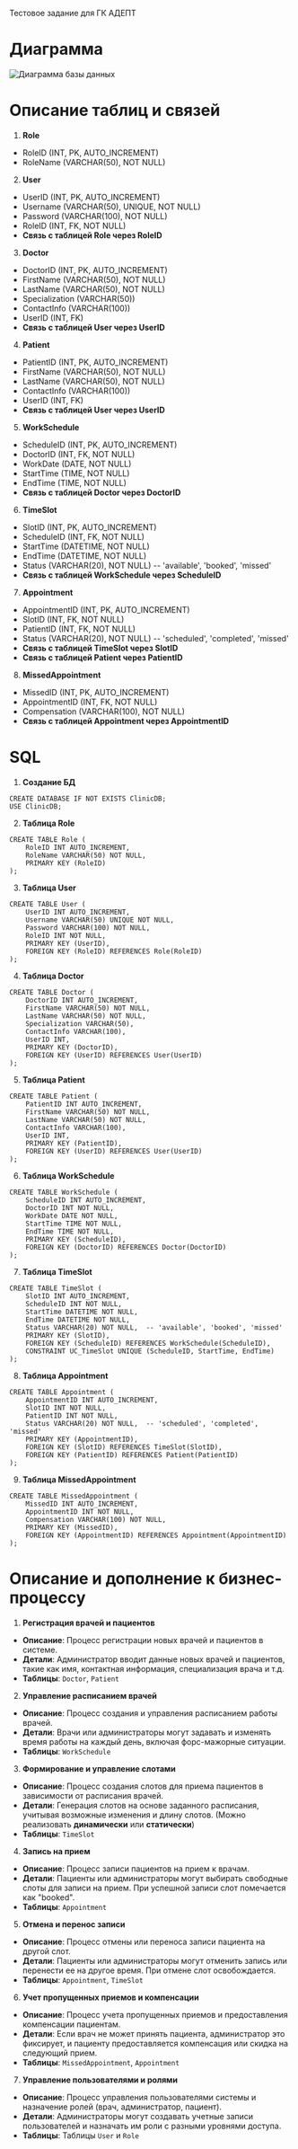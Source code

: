 

Тестовое задание для ГК АДЕПТ
# Диаграмма 
![Диаграмма базы данных](https://github.com/user-attachments/assets/b158d50d-ffb9-4ddc-ba52-05d602e2b3ee)

# Описание таблиц и связей

1. **Role**

- RoleID (INT, PK, AUTO_INCREMENT)
- RoleName (VARCHAR(50), NOT NULL)

2. **User**

- UserID (INT, PK, AUTO_INCREMENT)
- Username (VARCHAR(50), UNIQUE, NOT NULL)
- Password (VARCHAR(100), NOT NULL)
- RoleID (INT, FK, NOT NULL)
- **Связь с таблицей Role через RoleID**

3. **Doctor**

- DoctorID (INT, PK, AUTO_INCREMENT)
- FirstName (VARCHAR(50), NOT NULL)
- LastName (VARCHAR(50), NOT NULL)
- Specialization (VARCHAR(50))
- ContactInfo (VARCHAR(100))
- UserID (INT, FK)
- **Связь с таблицей User через UserID**

4. **Patient**

- PatientID (INT, PK, AUTO_INCREMENT)
- FirstName (VARCHAR(50), NOT NULL)
- LastName (VARCHAR(50), NOT NULL)
- ContactInfo (VARCHAR(100))
- UserID (INT, FK)
- **Связь с таблицей User через UserID**

5. **WorkSchedule**

- ScheduleID (INT, PK, AUTO_INCREMENT)
- DoctorID (INT, FK, NOT NULL)
- WorkDate (DATE, NOT NULL)
- StartTime (TIME, NOT NULL)
- EndTime (TIME, NOT NULL)
- **Связь с таблицей Doctor через DoctorID**

6. **TimeSlot**

- SlotID (INT, PK, AUTO_INCREMENT)
- ScheduleID (INT, FK, NOT NULL)
- StartTime (DATETIME, NOT NULL)
- EndTime (DATETIME, NOT NULL)
- Status (VARCHAR(20), NOT NULL) -- 'available', 'booked', 'missed'
- **Связь с таблицей WorkSchedule через ScheduleID**

7. **Appointment**

- AppointmentID (INT, PK, AUTO_INCREMENT)
- SlotID (INT, FK, NOT NULL)
- PatientID (INT, FK, NOT NULL)
- Status (VARCHAR(20), NOT NULL) -- 'scheduled', 'completed', 'missed'
- **Связь с таблицей TimeSlot через SlotID**
- **Связь с таблицей Patient через PatientID**

8. **MissedAppointment**

- MissedID (INT, PK, AUTO_INCREMENT)
- AppointmentID (INT, FK, NOT NULL)
- Compensation (VARCHAR(100), NOT NULL)
- **Связь с таблицей Appointment через AppointmentID**

# SQL

1. **Создание БД**
``` 
CREATE DATABASE IF NOT EXISTS ClinicDB;
USE ClinicDB;
```
2.  **Таблица Role**
``` 
CREATE TABLE Role (
    RoleID INT AUTO_INCREMENT,
    RoleName VARCHAR(50) NOT NULL,
    PRIMARY KEY (RoleID)
);
```
3.  **Таблица User**
``` 
CREATE TABLE User (
    UserID INT AUTO_INCREMENT,
    Username VARCHAR(50) UNIQUE NOT NULL,
    Password VARCHAR(100) NOT NULL,
    RoleID INT NOT NULL,
    PRIMARY KEY (UserID),
    FOREIGN KEY (RoleID) REFERENCES Role(RoleID)
);
```
4.  **Таблица Doctor**
``` 
CREATE TABLE Doctor (
    DoctorID INT AUTO_INCREMENT,
    FirstName VARCHAR(50) NOT NULL,
    LastName VARCHAR(50) NOT NULL,
    Specialization VARCHAR(50),
    ContactInfo VARCHAR(100),
    UserID INT,
    PRIMARY KEY (DoctorID),
    FOREIGN KEY (UserID) REFERENCES User(UserID)
);
```
5.  **Таблица Patient**
``` 
CREATE TABLE Patient (
    PatientID INT AUTO_INCREMENT,
    FirstName VARCHAR(50) NOT NULL,
    LastName VARCHAR(50) NOT NULL,
    ContactInfo VARCHAR(100),
    UserID INT,
    PRIMARY KEY (PatientID),
    FOREIGN KEY (UserID) REFERENCES User(UserID)
);
```
6.  **Таблица WorkSchedule**
``` 
CREATE TABLE WorkSchedule (
    ScheduleID INT AUTO_INCREMENT,
    DoctorID INT NOT NULL,
    WorkDate DATE NOT NULL,
    StartTime TIME NOT NULL,
    EndTime TIME NOT NULL,
    PRIMARY KEY (ScheduleID),
    FOREIGN KEY (DoctorID) REFERENCES Doctor(DoctorID)
);
```
7.  **Таблица TimeSlot**
``` 
CREATE TABLE TimeSlot (
    SlotID INT AUTO_INCREMENT,
    ScheduleID INT NOT NULL,
    StartTime DATETIME NOT NULL,
    EndTime DATETIME NOT NULL,
    Status VARCHAR(20) NOT NULL,  -- 'available', 'booked', 'missed'
    PRIMARY KEY (SlotID),
    FOREIGN KEY (ScheduleID) REFERENCES WorkSchedule(ScheduleID),
    CONSTRAINT UC_TimeSlot UNIQUE (ScheduleID, StartTime, EndTime)
);
```
8.  **Таблица Appointment**
``` 
CREATE TABLE Appointment (
    AppointmentID INT AUTO_INCREMENT,
    SlotID INT NOT NULL,
    PatientID INT NOT NULL,
    Status VARCHAR(20) NOT NULL,  -- 'scheduled', 'completed', 'missed'
    PRIMARY KEY (AppointmentID),
    FOREIGN KEY (SlotID) REFERENCES TimeSlot(SlotID),
    FOREIGN KEY (PatientID) REFERENCES Patient(PatientID)
);
```
9.  **Таблица MissedAppointment**
``` 
CREATE TABLE MissedAppointment (
    MissedID INT AUTO_INCREMENT,
    AppointmentID INT NOT NULL,
    Compensation VARCHAR(100) NOT NULL,
    PRIMARY KEY (MissedID),
    FOREIGN KEY (AppointmentID) REFERENCES Appointment(AppointmentID)
);
```


# Описание и дополнение к бизнес-процессу

1. **Регистрация врачей и пациентов**
  -   **Описание**: Процесс регистрации новых врачей и пациентов в системе.
  -   **Детали**: Администратор вводит данные новых врачей и пациентов, такие как имя, контактная информация, специализация врача и т.д.
  -   **Таблицы**: `Doctor`, `Patient`

2.   **Управление расписанием врачей**
 -   **Описание**: Процесс создания и управления расписанием работы врачей.
 -   **Детали**: Врачи или администраторы могут задавать и изменять время работы на каждый день, включая форс-мажорные ситуации.
  -    **Таблицы**: `WorkSchedule`
  
3.   **Формирование и управление слотами**
   -   **Описание**: Процесс создания слотов для приема пациентов в зависимости от расписания врачей.
   -   **Детали**: Генерация слотов на основе заданного расписания, учитывая возможные изменения и длину слотов. (Можно реализовать **динамически** или **статически**)
   -   **Таблицы**: `TimeSlot`

4.   **Запись на прием**
- **Описание**: Процесс записи пациентов на прием к врачам.
-   **Детали**: Пациенты или администраторы могут выбирать свободные слоты для записи на прием. При успешной записи слот помечается как "booked".
  -   **Таблицы**: `Appointment`
 
5.  **Отмена и перенос записи**
-   **Описание**: Процесс отмены или переноса записи пациента на другой слот.
-   **Детали**: Пациенты или администраторы могут отменить запись или перенести ее на другое время. При отмене слот освобождается.
 -   **Таблицы**: `Appointment`, `TimeSlot`

6. **Учет пропущенных приемов и компенсации**   
 -   **Описание**: Процесс учета пропущенных приемов и предоставления компенсации пациентам.
 -   **Детали**: Если врач не может принять пациента, администратор это фиксирует, и пациенту предоставляется компенсация или скидка на следующий прием.
-   **Таблицы**: `MissedAppointment`, `Appointment`

7.    **Управление пользователями и ролями**
    
-   **Описание**: Процесс управления пользователями системы и назначение ролей (врач, администратор, пациент).
-   **Детали**: Администраторы могут создавать учетные записи пользователей и назначать им роли с разными уровнями доступа.
-   **Таблицы**: Таблицы `User` и `Role`
